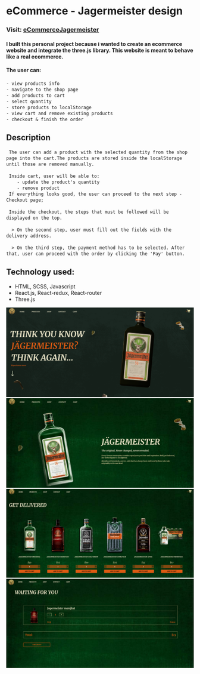 # eCommerce - Jagermeister design

### Visit: [eCommerceJagermeister](https://sionut0122.github.io/ecommercejager/)

#### I built this personal project because i wanted to create an ecommerce website and integrate the three.js library. This website is meant to behave like a real ecommerce.

#### The user can:
    - view products info
    - navigate to the shop page
	- add products to cart
	- select quantity
    - store products to localStorage
    - view cart and remove existing products
	- checkout & finish the order 

## Description
	 The user can add a product with the selected quantity from the shop page into the cart.The products are stored inside the localStorage until those are removed manually.

	 Inside cart, user will be able to:
	  	- update the product's quantity
	  	- remove product
	 If everything looks good, the user can proceed to the next step - Checkout page;

	 Inside the checkout, the steps that must be followed will be displayed on the top.

	  > On the second step, user must fill out the fields with the delivery address.

	  > On the third step, the payment method has to be selected. After that, user can proceed with the order by clicking the 'Pay' button.

## Technology used:

- HTML, SCSS, Javascript
- React.js, React-redux, React-router
- Three.js


![alt text](https://raw.githubusercontent.com/SIonut0122/ecommercejager/gh-pages/static/media/ecj1.png)
![alt text](https://raw.githubusercontent.com/SIonut0122/ecommercejager/gh-pages/static/media/ecj2.png)
![alt text](https://raw.githubusercontent.com/SIonut0122/ecommercejager/gh-pages/static/media/ecj3.png)
![alt text](https://raw.githubusercontent.com/SIonut0122/ecommercejager/gh-pages/static/media/ecj4.png)

